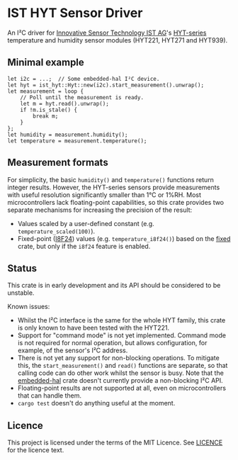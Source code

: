 # IST HYT Sensor Driver

An I²C driver for [Innovative Sensor Technology IST AG][IST]'s [HYT-series][HYT]
temperature and humidity sensor modules (HYT221, HYT271 and HYT939).

[IST]: https://www.ist-ag.com/
[HYT]: https://www.ist-ag.com/sites/default/files/AHHYTM_E.pdf

## Minimal example

```
let i2c = ...;  // Some embedded-hal I²C device.
let hyt = ist_hyt::Hyt::new(i2c).start_measurement().unwrap();
let measurement = loop {
    // Poll until the measurement is ready.
    let m = hyt.read().unwrap();
    if !m.is_stale() {
        break m;
    }
};
let humidity = measurement.humidity();
let temperature = measurement.temperature();
```

## Measurement formats

For simplicity, the basic `humidity()` and `temperature()` functions return
integer results. However, the HYT-series sensors provide measurements with
useful resolution significantly smaller than 1°C or 1%RH. Most microcontrollers
lack floating-point capabilities, so this crate provides two separate mechanisms
for increasing the precision of the result:

- Values scaled by a user-defined constant (e.g. `temperature_scaled(100)`).
- Fixed-point ([I8F24]) values (e.g. `temperature_i8f24()`) based on the [fixed]
  crate, but only if the `i8f24` feature is enabled.

[I8F24]: https://docs.rs/fixed/1.1.0/fixed/types/type.I8F24.html
[fixed]: https://crates.io/crates/fixed

## Status

This crate is in early development and its API should be considered to be
unstable.

Known issues:

- Whilst the I²C interface is the same for the whole HYT family, this crate is
  only known to have been tested with the HYT221.
- Support for "command mode" is not yet implemented. Command mode is not
  required for normal operation, but allows configuration, for example, of the
  sensor's I²C address.
- There is not yet any support for non-blocking operations. To mitigate
  this, the `start_measurement()` and `read()` functions are separate, so that
  calling code can do other work whilst the sensor is busy. Note that the
  [embedded-hal] crate doesn't currently provide a non-blocking I²C API.
- Floating-point results are not supported at all, even on microcontrollers that
  can handle them.
- `cargo test` doesn't do anything useful at the moment.

[embedded-hal]: https://crates.io/crates/embedded-hal

## Licence

This project is licensed under the terms of the MIT Licence. See [LICENCE] for
the licence text.

[LICENCE]: LICENCE
